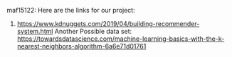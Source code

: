 maf15122: Here are the links for our project:
1) https://www.kdnuggets.com/2019/04/building-recommender-system.html
Another Possible data set:
https://towardsdatascience.com/machine-learning-basics-with-the-k-nearest-neighbors-algorithm-6a6e71d01761
